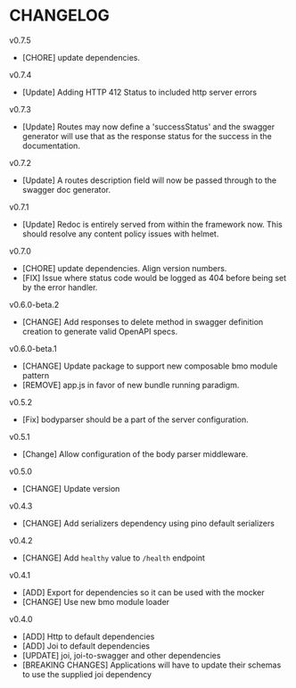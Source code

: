 # CHANGELOG

v0.7.5
- [CHORE] update dependencies.

v0.7.4
- [Update] Adding HTTP 412 Status to included http server errors

v0.7.3
- [Update] Routes may now define a 'successStatus' and the swagger generator will use that as the response status for the success in the documentation.

v0.7.2
- [Update] A routes description field will now be passed through to the swagger doc generator.

v0.7.1
- [Update] Redoc is entirely served from within the framework now. This should resolve any content policy issues with helmet.

v0.7.0
- [CHORE] update dependencies. Align version numbers.
- [FIX] Issue where status code would be logged as 404 before being set by the error handler.

v0.6.0-beta.2
- [CHANGE] Add responses to delete method in swagger definition creation to generate valid OpenAPI specs.

v0.6.0-beta.1
- [CHANGE] Update package to support new composable bmo module pattern
- [REMOVE] app.js in favor of new bundle running paradigm.

v0.5.2
- [Fix] bodyparser should be a part of the server configuration.

v0.5.1
- [Change] Allow configuration of the body parser middleware.

v0.5.0
- [CHANGE] Update version

v0.4.3
- [CHANGE] Add serializers dependency using pino default serializers

v0.4.2
- [CHANGE] Add `healthy` value to `/health` endpoint

v0.4.1
- [ADD] Export for dependencies so it can be used with the mocker
- [CHANGE] Use new bmo module loader

v0.4.0
- [ADD] Http to default dependencies
- [ADD] Joi to default dependencies
- [UPDATE] joi, joi-to-swagger and other dependencies
- [BREAKING CHANGES] Applications will have to update their schemas to use the supplied joi dependency
